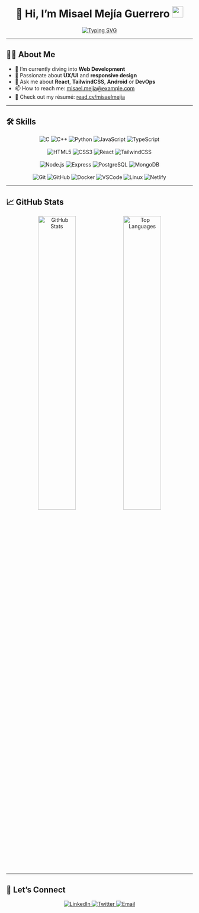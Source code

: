 <h1 align="center">
  👋 Hi, I’m Misael Mejía Guerrero
  <img src="https://media.giphy.com/media/hvRJCLFzcasrR4ia7z/giphy.gif" width="30">
</h1>

<p align="center">
<a href="https://git.io/typing-svg"><img src="https://readme-typing-svg.demolab.com?font=Fira+Code&pause=1000&width=435&lines=Software+engineering+student;Web+development;Database;Full+stack+development" alt="Typing SVG" /></a>
</p>

---

## 👨‍💻 About Me

- 🔭 I’m currently diving into **Web Development**  
- 🌱 Passionate about **UX/UI** and **responsive design**  
- 💬 Ask me about **React**, **TailwindCSS**, **Android** or **DevOps**  
- 📫 How to reach me: [misael.mejia@example.com](mailto:misael.mejia@example.com)  
- 📝 Check out my résumé: [read.cv/misaelmejia](https://read.cv/misaelmejia)

---

## 🛠️ Skills

<p align="center">
  <!-- Languages -->
  <img src="https://img.shields.io/badge/C%20-%232370ED.svg?style=for-the-badge&logo=c&logoColor=white" alt="C">
  <img src="https://img.shields.io/badge/C++%20-%2300599C.svg?style=for-the-badge&logo=c%2B%2B&logoColor=white" alt="C++">
  <img src="https://img.shields.io/badge/Python%20-%2314354C.svg?style=for-the-badge&logo=python&logoColor=white" alt="Python">
  <img src="https://img.shields.io/badge/JavaScript%20-%23F7DF1E.svg?style=for-the-badge&logo=javascript&logoColor=black" alt="JavaScript">
  <img src="https://img.shields.io/badge/TypeScript%20-%23007ACC.svg?style=for-the-badge&logo=typescript&logoColor=white" alt="TypeScript">
  <br><br>
  <!-- Frontend -->
  <img src="https://img.shields.io/badge/HTML5-%23E34F26.svg?style=for-the-badge&logo=html5&logoColor=white" alt="HTML5">
  <img src="https://img.shields.io/badge/CSS3-%231572B6.svg?style=for-the-badge&logo=css3&logoColor=white" alt="CSS3">
  <img src="https://img.shields.io/badge/React-%2320232a.svg?style=for-the-badge&logo=react&logoColor=61DAFB" alt="React">
  <img src="https://img.shields.io/badge/TailwindCSS-%2338B2AC.svg?style=for-the-badge&logo=tailwind-css&logoColor=white" alt="TailwindCSS">
  <br><br>
  <!-- Backend & DB -->
  <img src="https://img.shields.io/badge/Node.js-%23339933.svg?style=for-the-badge&logo=node.js&logoColor=white" alt="Node.js">
  <img src="https://img.shields.io/badge/Express-%23000000.svg?style=for-the-badge&logo=express&logoColor=white" alt="Express">
  <img src="https://img.shields.io/badge/PostgreSQL-%23336791.svg?style=for-the-badge&logo=postgresql&logoColor=white" alt="PostgreSQL">
  <img src="https://img.shields.io/badge/MongoDB-%2347A248.svg?style=for-the-badge&logo=mongodb&logoColor=white" alt="MongoDB">
  <br><br>
  <!-- Tools & Cloud -->
  <img src="https://img.shields.io/badge/Git-%23F05033.svg?style=for-the-badge&logo=git&logoColor=white" alt="Git">
  <img src="https://img.shields.io/badge/GitHub-%23121011.svg?style=for-the-badge&logo=github&logoColor=white" alt="GitHub">
  <img src="https://img.shields.io/badge/Docker-%23024965.svg?style=for-the-badge&logo=docker&logoColor=white" alt="Docker">
  <img src="https://img.shields.io/badge/VS%20Code-%23007ACC.svg?style=for-the-badge&logo=visual-studio-code&logoColor=white" alt="VSCode">
  <img src="https://img.shields.io/badge/Linux-FCC624.svg?style=for-the-badge&logo=linux&logoColor=black" alt="Linux">
  <img src="https://img.shields.io/badge/Netlify-%2300C7B7.svg?style=for-the-badge&logo=netlify&logoColor=white" alt="Netlify">
</p>

---

## 📈 GitHub Stats

<p align="center">
  <img src="https://github-readme-stats.vercel.app/api?username=MisaelMejiaGuerrero&show_icons=true&theme=dark&hide_border=true" alt="GitHub Stats" width="45%">
  <img src="https://github-readme-stats.vercel.app/api/top-langs/?username=MisaelMejiaGuerrero&layout=compact&theme=dark&hide_border=true" alt="Top Languages" width="45%">
</p>

---

## 🤝 Let’s Connect

<p align="center">
  <a href="https://linkedin.com/in/your-linkedin" target="_blank">
    <img src="https://img.shields.io/badge/LinkedIn-%230077B5.svg?style=for-the-badge&logo=linkedin&logoColor=white" alt="LinkedIn">
  </a>
  <a href="https://twitter.com/your-twitter" target="_blank">
    <img src="https://img.shields.io/badge/Twitter-%231DA1F2.svg?style=for-the-badge&logo=twitter&logoColor=white" alt="Twitter">
  </a>
  <a href="mailto:misael.mejia@example.com">
    <img src="https://img.shields.io/badge/Email-%23D14836.svg?style=for-the-badge&logo=gmail&logoColor=white" alt="Email">
  </a>
</p>
